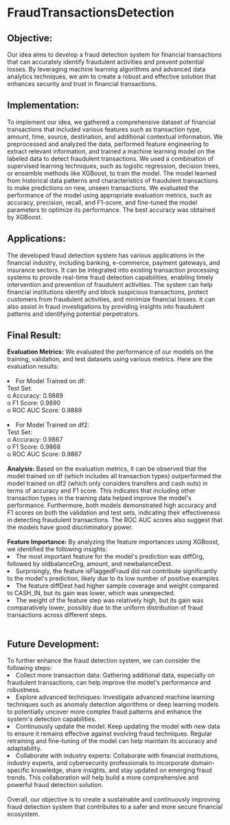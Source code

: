 # FraudTransactionsDetection
<h2>Objective:</h2> Our idea aims to develop a fraud detection system for financial transactions that can accurately identify fraudulent activities and prevent potential losses. By leveraging machine learning algorithms and advanced data analytics techniques, we aim to create a robust and effective solution that enhances security and trust in financial transactions.
<h2>Implementation:</h2>To implement our idea, we gathered a comprehensive dataset of financial transactions that included various features such as transaction type, amount, time, source, destination, and additional contextual information. We preprocessed and analyzed the data, performed feature engineering to extract relevant information, and trained a machine learning model on the labeled data to detect fraudulent transactions.
We used a combination of supervised learning techniques, such as logistic regression, decision trees, or ensemble methods like XGBoost, to train the model. The model learned from historical data patterns and characteristics of fraudulent transactions to make predictions on new, unseen transactions. We evaluated the performance of the model using appropriate evaluation metrics, such as accuracy, precision, recall, and F1-score, and fine-tuned the model parameters to optimize its performance. The best accuracy was obtained by XGBoost.
<h2>Applications:</h2>The developed fraud detection system has various applications in the financial industry, including banking, e-commerce, payment gateways, and insurance sectors. It can be integrated into existing transaction processing systems to provide real-time fraud detection capabilities, enabling timely intervention and prevention of fraudulent activities.
The system can help financial institutions identify and block suspicious transactions, protect customers from fraudulent activities, and minimize financial losses. It can also assist in fraud investigations by providing insights into fraudulent patterns and identifying potential perpetrators.
<h2>Final Result:</h2>
<b>Evaluation Metrics:</b> We evaluated the performance of our models on the training, validation, and test datasets using various metrics. Here are the evaluation results:<br><br>
<li>For Model Trained on df:<br>
Test Set:<br>
o	Accuracy: 0.9889<br>
o	F1 Score: 0.9890<br>
o	ROC AUC Score: 0.9889<br><br>
<li>For Model Trained on df2:<br>
Test Set:<br>
o	Accuracy: 0.9867<br>
o	F1 Score: 0.9868<br>
o	ROC AUC Score: 0.9867<br><br>
<b>Analysis:</b> Based on the evaluation metrics, it can be observed that the model trained on df (which includes all transaction types) outperformed the model trained on df2 (which only considers transfers and cash outs) in terms of accuracy and F1 score. This indicates that including other transaction types in the training data helped improve the model's performance.
Furthermore, both models demonstrated high accuracy and F1 scores on both the validation and test sets, indicating their effectiveness in detecting fraudulent transactions. The ROC AUC scores also suggest that the models have good discriminatory power.<br><br>
  <b>Feature Importance:</b> By analyzing the feature importances using XGBoost, we identified the following insights:<br>
<li>The most important feature for the model's prediction was diffOrg, followed by oldbalanceOrg, amount, and newbalanceDest.
<li>Surprisingly, the feature isFlaggedFraud did not contribute significantly to the model's prediction, likely due to its low number of positive examples.
<li>The feature diffDest had higher sample coverage and weight compared to CASH_IN, but its gain was lower, which was unexpected.
<li>The weight of the feature step was relatively high, but its gain was comparatively lower, possibly due to the uniform distribution of fraud transactions across different steps.<br><br>
  
  <h2>Future Development:</h2>To further enhance the fraud detection system, we can consider the following steps:
<li>	Collect more transaction data: Gathering additional data, especially on fraudulent transactions, can help improve the model's performance and robustness.
<li>	Explore advanced techniques: Investigate advanced machine learning techniques such as anomaly detection algorithms or deep learning models to potentially uncover more complex fraud patterns and enhance the system's detection capabilities.
<li>	Continuously update the model: Keep updating the model with new data to ensure it remains effective against evolving fraud techniques. Regular retraining and fine-tuning of the model can help maintain its accuracy and adaptability.
<li>	Collaborate with industry experts: Collaborate with financial institutions, industry experts, and cybersecurity professionals to incorporate domain-specific knowledge, share insights, and stay updated on emerging fraud trends. This collaboration will help build a more comprehensive and powerful fraud detection solution.<br><br>
Overall, our objective is to create a sustainable and continuously improving fraud detection system that contributes to a safer and more secure financial ecosystem.

